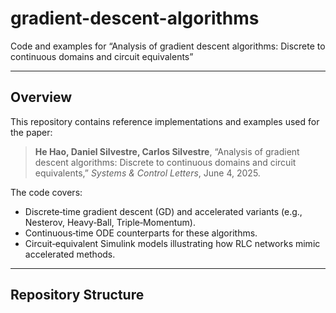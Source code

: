 # gradient-descent-algorithms

Code and examples for “Analysis of gradient descent algorithms: Discrete to continuous domains and circuit equivalents”

---

## Overview

This repository contains reference implementations and examples used for the paper:

> **He Hao, Daniel Silvestre, Carlos Silvestre**, “Analysis of gradient descent algorithms: Discrete to continuous domains and circuit equivalents,” *Systems & Control Letters*, June 4, 2025.

The code covers:

- Discrete‐time gradient descent (GD) and accelerated variants (e.g., Nesterov, Heavy‐Ball, Triple‐Momentum).  
- Continuous‐time ODE counterparts for these algorithms.  
- Circuit‐equivalent Simulink models illustrating how RLC networks mimic accelerated methods.  

---

## Repository Structure


